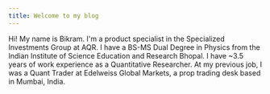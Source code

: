 ```yaml
---
title: Welcome to my blog
---
```


Hi! My name is Bikram. I'm a product specialist in the Specialized Investments Group at AQR. I have a BS-MS Dual Degree in Physics from the Indian Institute of Science Education and Research Bhopal. I have ~3.5 years of work experience as a Quantitative Researcher. At my previous job, I was a Quant Trader at Edelweiss Global Markets, a prop trading desk based in Mumbai, India.
